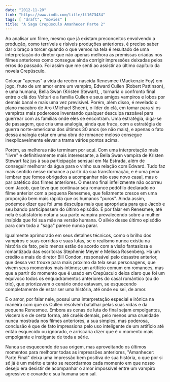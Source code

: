 ```yaml
---
date: "2012-11-20"
link: "https://www.imdb.com/title/tt1673434"
tags: [ "draft", "movies" ]
title: "A Saga Crepúsculo Amanhecer Parte 2"
---
```

Ao analisar um filme, mesmo que já existam preconceitos envolvendo a produção, como terríveis e risíveis produções anteriores, é preciso saber dar o braço a torcer quando o que vemos na tela é resultado de uma interpretação do diretor que não apenas melhora as premissas criadas nos filmes anteriores como consegue ainda corrigir impressões deixadas pelos erros do passado. Foi assim que me senti ao assistir ao último capítulo da novela Crepúsculo.

Colocar "apenas" a vida da recém-nascida Renesmee (Mackenzie Foy) em jogo, fruto de um amor entre um vampiro, Edward Cullen (Robert Pattinson), e uma humana, Bella Swan (Kristen Stewart), , tornaria o confronto final entre o clã dos Volturi e a família Cullen e seus amigos vampiros e lobos por demais banal e mais uma vez previsível. Porém, além disso, é revelado o plano macabro de Aro (Michael Sheen), o líder do clã, em tomar para si os vampiros mais poderosos inventando qualquer desculpa razoável para guerrear com as famílias onde eles se encontram. Uma estratégia, diga-se de passagem, que cria uma analogia, ainda que fraca, com a estratégia de guerra norte-americana dos últimos 30 anos (se não mais), e apenas o fato dessa analogia estar em uma obra de romance meloso consegue inexplicavelmente elevar a trama vários pontos acima.

Porém, as melhoras não terminam por aqui. Com uma interpretação mais "livre" e definitivamente mais interessante, a Bella Swan vampira de Kristen Stewart faz jus à sua participação sensual em Na Estrada, além de conseguir melhorar da água para o vinho sua relação com Edward. Tudo faz mais sentido nesse romance a partir da sua transformação, e é uma pena lembrar que fomos obrigados a acompanhar não esse novo casal, mas o par patético dos filmes anteriores. O mesmo final infelizmente não ocorreu com Jacob, que teve que continuar seu romance pedófilo declarado no filme anterior com a pequena Renesmee, que felizmente cresce em uma proporção bem mais rápida que os humanos "puros". Ainda assim, podemos dizer que foi uma desculpa mais que apropriada para que Jacob e seu bando participassem do último episódio. E por falar em Renesmee, até nela é satisfatório notar a sua parte vampira prevalecendo sobre a mulher insípida que foi sua mãe na versão humana. O alívio desse último episódio para com toda a "saga" parece nunca parar.

Igualmente aprimorado em seus detalhes técnicos, como o brilho dos vampiros e suas corridas e suas lutas, se o realismo nunca existiu na história de fato, pelo menos estão de acordo com a visão fantasiosa e romantizada das escritoras Stephenie Meyer e Melissa Rosenberg. Há um crédito a mais do diretor Bill Condon, responsável pelo desastre anterior, que dessa vez trouxe para mais próximo da tela seus personagens, que vivem seus momentos mais íntimos; um artifício comum em romances, mas que a partir do momento que é usado em Crepúsculo deixa claro que foi um equívoco todos os enquadramentos anteriores do casal romântico (ou do trio), que priorizavam o cenário onde estavam, se esquecendo completamente de estar ser uma história, até onde eu sei, de amor.

E o amor, por falar nele, possui uma interpretação especial e irônica na maneira com que os Cullen resolvem batalhar pelas suas vidas e da pequena Renesmee. Embora as cenas de luta do final sejam empolgantes, viscerais e de certa forma, até cruéis demais, pelo menos uma crueldade nunca mostrada nos filmes anteriores, a sua simples, mas poderosa, conclusão é que de fato impressiona pelo uso inteligente de um artifício até então esquecido ou ignorado, e arriscaria dizer que é o momento mais empolgante e instigante de toda a série.

Nunca se esquecendo de sua origem, mas aproveitando os últimos momentos para melhorar todas as impressões anteriores, "Amanhecer: Parte Final" deixa uma impressão bem positiva de sua história, o que por si só já é um mérito e tanto se recordarmos cada momento em que nosso desejo era desistir de acompanhar o amor impossível entre um vampiro agressivo e covarde e sua humana sem sal.

